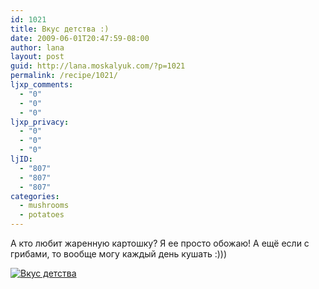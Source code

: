 ```yaml
---
id: 1021
title: Вкус детства :)
date: 2009-06-01T20:47:59-08:00
author: lana
layout: post
guid: http://lana.moskalyuk.com/?p=1021
permalink: /recipe/1021/
ljxp_comments:
  - "0"
  - "0"
  - "0"
ljxp_privacy:
  - "0"
  - "0"
  - "0"
ljID:
  - "807"
  - "807"
  - "807"
categories:
  - mushrooms
  - potatoes
---
```

А кто любит жаренную картошку? Я ее просто обожаю! А ещё если с грибами, то вообще могу каждый день кушать :)))

<a class="flickr-image alignnone" title="Вкус детства" rel="flickr-mgr" href="http://www.flickr.com/photos/67405678@N00/3557862235/"><img class="flickr-medium" src="http://farm4.static.flickr.com/3355/3557862235_41ffbc6141.jpg" alt="Вкус детства" /></a>